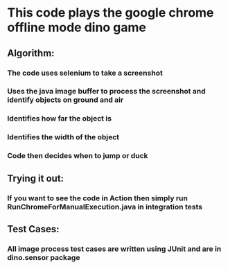 # This code plays the google chrome offline mode dino game

## Algorithm:
### The code uses selenium to take a screenshot
### Uses the java image buffer to process the screenshot and identify objects on ground and air
### Identifies how far the object is
### Identifies the width of the object
### Code then decides when to jump or duck

## Trying it out:
### If you want to see the code in Action then simply run RunChromeForManualExecution.java in integration tests

## Test Cases:
### All image process test cases are written using JUnit and are in dino.sensor package